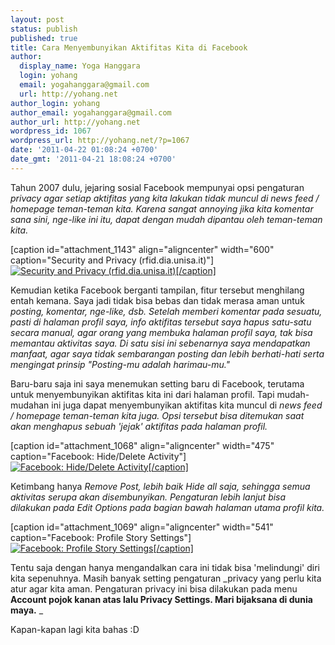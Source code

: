 ```yaml
---
layout: post
status: publish
published: true
title: Cara Menyembunyikan Aktifitas Kita di Facebook
author:
  display_name: Yoga Hanggara
  login: yohang
  email: yogahanggara@gmail.com
  url: http://yohang.net
author_login: yohang
author_email: yogahanggara@gmail.com
author_url: http://yohang.net
wordpress_id: 1067
wordpress_url: http://yohang.net/?p=1067
date: '2011-04-22 01:08:24 +0700'
date_gmt: '2011-04-21 18:08:24 +0700'
---
```

Tahun 2007 dulu, jejaring sosial Facebook mempunyai opsi pengaturan _privacy agar setiap aktifitas yang kita lakukan tidak muncul di news feed / homepage teman-teman kita. Karena sangat annoying jika kita komentar sana sini, nge-like ini itu, dapat dengan mudah dipantau oleh teman-teman kita._

[caption id="attachment\_1143" align="aligncenter" width="600" caption="Security and Privacy (rfid.dia.unisa.it)"] [![](http://yohang.net/wp-content/uploads/privacy.gif "Security and Privacy (rfid.dia.unisa.it)")[/caption]](http://yohang.net/wp-content/uploads/privacy.gif)

Kemudian ketika Facebook berganti tampilan, fitur tersebut menghilang entah kemana. Saya jadi tidak bisa bebas dan tidak merasa aman untuk _posting, komentar, nge-like, dsb. Setelah memberi komentar pada sesuatu, pasti di halaman profil saya, info aktifitas tersebut saya hapus satu-satu secara manual, agar orang yang membuka halaman profil saya, tak bisa memantau aktivitas saya. Di satu sisi ini sebenarnya saya mendapatkan manfaat, agar saya tidak sembarangan posting dan lebih berhati-hati serta mengingat prinsip "Posting-mu adalah harimau-mu."_

Baru-baru saja ini saya menemukan setting baru di Facebook, terutama untuk menyembunyikan aktifitas kita ini dari halaman profil. Tapi mudah-mudahan ini juga dapat menyembunyikan aktifitas kita muncul di _news feed / homepage teman-teman kita juga. Opsi tersebut bisa ditemukan saat akan menghapus sebuah 'jejak' aktifitas pada halaman profil._

[caption id="attachment\_1068" align="aligncenter" width="475" caption="Facebook: Hide/Delete Activity"] [![](http://yohang.net/wp-content/uploads/fb_remove_activity1.jpg "Facebook: Hide/Delete Activity")[/caption]](http://yohang.net/wp-content/uploads/fb_remove_activity1.jpg)

Ketimbang hanya _Remove Post, lebih baik Hide all saja, sehingga semua aktivitas serupa akan disembunyikan. Pengaturan lebih lanjut bisa dilakukan pada Edit Options pada bagian bawah halaman utama profil kita._

[caption id="attachment\_1069" align="aligncenter" width="541" caption="Facebook: Profile Story Settings"] [![](http://yohang.net/wp-content/uploads/fb_profile_view_setting.jpg "Facebook: Profile Story Settings")[/caption]](http://yohang.net/wp-content/uploads/fb_profile_view_setting.jpg)

Tentu saja dengan hanya mengandalkan cara ini tidak bisa 'melindungi' diri kita sepenuhnya. Masih banyak setting pengaturan _privacy yang perlu kita atur agar kita aman. Pengaturan privacy ini bisa dilakukan pada menu **Account pojok kanan atas lalu Privacy Settings. Mari bijaksana di dunia maya.** _

Kapan-kapan lagi kita bahas :D

